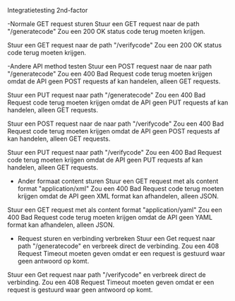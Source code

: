 Integratietesting 2nd-factor

-Normale GET request sturen
Stuur een GET request naar de path "/generatecode"
Zou een 200 OK status code terug moeten krijgen.

Stuur een GET request naar de path "/verifycode"
Zou een 200 OK status code terug moeten krijgen.


-Andere API method testen
Stuur een POST request naar de naar path "/generatecode"
Zou een 400 Bad Request code terug moeten krijgen omdat de API geen POST requests af kan handelen, alleen GET requests.

Stuur een PUT request naar path "/generatecode"
Zou een 400 Bad Request code terug moeten krijgen omdat de API geen PUT requests af kan handelen, alleen GET requests.

Stuur een POST request naar de naar path "/verifycode"
Zou een 400 Bad Request code terug moeten krijgen omdat de API geen POST requests af kan handelen, alleen GET requests.

Stuur een PUT request naar path "/verifycode"
Zou een 400 Bad Request code terug moeten krijgen omdat de API geen PUT requests af kan handelen, alleen GET requests.


- Ander formaat content sturen
Stuur een GET request met als content format "application/xml"
Zou een 400 Bad Request code terug moeten krijgen omdat de API geen XML format kan afhandelen, alleen JSON.

Stuur een GET request met als content format "application/yaml"
Zou een 400 Bad Request code terug moeten krijgen omdat de API geen YAML format kan afhandelen, alleen JSON.


- Request sturen en verbinding verbreken
Stuur een Get request naar path "/generatecode" en verbreek direct de verbinding.
Zou een 408 Request Timeout moeten geven omdat er een request is gestuurd waar geen antwoord op komt.

Stuur een Get request naar path "/verifycode" en verbreek direct de verbinding.
Zou een 408 Request Timeout moeten geven omdat er een request is gestuurd waar geen antwoord op komt.
